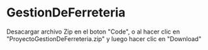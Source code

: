 # GestionDeFerreteria
<p> Desacargar archivo Zip en el boton "Code", o al hacer clic en "ProyectoGestionDeFerreteria.zip" y luego hacer clic en "Download" </p>
